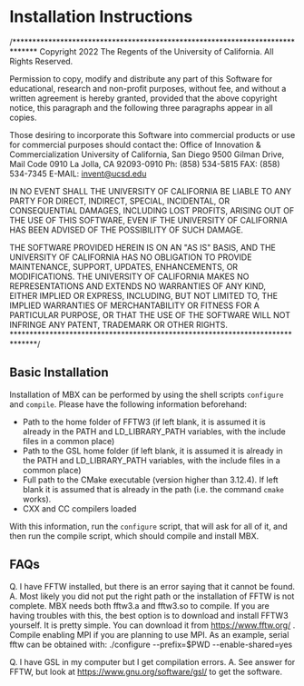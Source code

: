 # Installation Instructions

/******************************************************************************
Copyright 2022 The Regents of the University of California.
All Rights Reserved.

Permission to copy, modify and distribute any part of this Software for
educational, research and non-profit purposes, without fee, and without
a written agreement is hereby granted, provided that the above copyright
notice, this paragraph and the following three paragraphs appear in all
copies.

Those desiring to incorporate this Software into commercial products or
use for commercial purposes should contact the:
Office of Innovation & Commercialization
University of California, San Diego
9500 Gilman Drive, Mail Code 0910
La Jolla, CA 92093-0910
Ph: (858) 534-5815
FAX: (858) 534-7345
E-MAIL: invent@ucsd.edu

IN NO EVENT SHALL THE UNIVERSITY OF CALIFORNIA BE LIABLE TO ANY PARTY FOR
DIRECT, INDIRECT, SPECIAL, INCIDENTAL, OR CONSEQUENTIAL DAMAGES, INCLUDING
LOST PROFITS, ARISING OUT OF THE USE OF THIS SOFTWARE, EVEN IF THE UNIVERSITY
OF CALIFORNIA HAS BEEN ADVISED OF THE POSSIBILITY OF SUCH DAMAGE.

THE SOFTWARE PROVIDED HEREIN IS ON AN "AS IS" BASIS, AND THE UNIVERSITY OF
CALIFORNIA HAS NO OBLIGATION TO PROVIDE MAINTENANCE, SUPPORT, UPDATES,
ENHANCEMENTS, OR MODIFICATIONS. THE UNIVERSITY OF CALIFORNIA MAKES NO
REPRESENTATIONS AND EXTENDS NO WARRANTIES OF ANY KIND, EITHER IMPLIED OR
EXPRESS, INCLUDING, BUT NOT LIMITED TO, THE IMPLIED WARRANTIES OF
MERCHANTABILITY OR FITNESS FOR A PARTICULAR PURPOSE, OR THAT THE USE OF THE
SOFTWARE WILL NOT INFRINGE ANY PATENT, TRADEMARK OR OTHER RIGHTS.
******************************************************************************/

## Basic Installation
Installation of MBX can be performed by using the shell scripts `configure` 
and `compile`. Please have the following information beforehand:
- Path to the home folder of FFTW3 (if left blank, it is assumed 
it is already in the PATH and LD_LIBRARY_PATH variables, with the 
include files in a common place)
- Path to the GSL home folder (if left blank, it is assumed 
it is already in the PATH and LD_LIBRARY_PATH variables, with the 
include files in a common place)
- Full path to the CMake executable (version higher than 3.12.4). 
If left blank it is assumed that is already in the path 
(i.e. the command `cmake` works).
- CXX and CC compilers loaded

With this information, run the `configure` script, that will ask for 
all of it, and then run the compile script, which should compile and 
install MBX.

## FAQs
Q. I have FFTW installed, but there is an error saying that it cannot be found.
A. Most likely you did not put the right path or the installation of FFTW is not complete. MBX needs both fftw3.a and fftw3.so to compile. 
   If you are having troubles with this, the best option is to download and install FFTW3 yourself. It is pretty simple. You can download it from https://www.fftw.org/ . Compile enabling MPI if you are planning to use MPI. As an example, serial fftw can be obtained with:
./configure --prefix=$PWD --enable-shared=yes

Q. I have GSL in my computer but I get compilation errors.
A. See answer for FFTW, but look at https://www.gnu.org/software/gsl/ to get the software.

